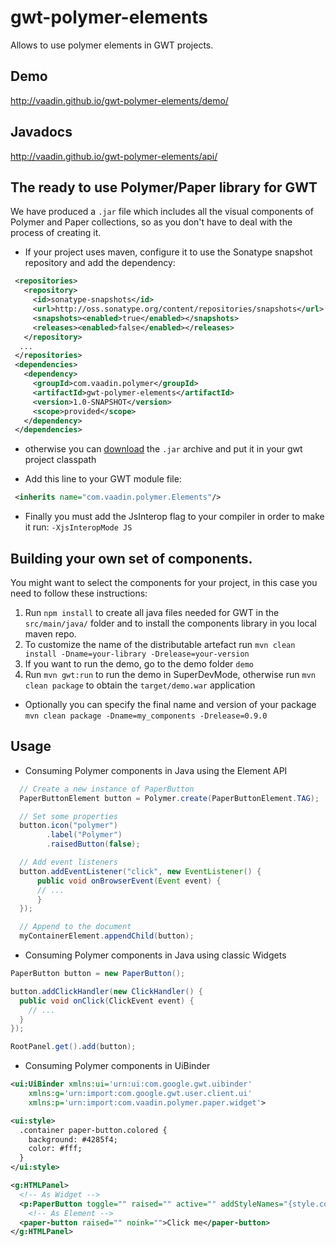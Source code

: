 # gwt-polymer-elements
Allows to use polymer elements in GWT projects.

## Demo
  http://vaadin.github.io/gwt-polymer-elements/demo/
  
## Javadocs
  http://vaadin.github.io/gwt-polymer-elements/api/

## The ready to use Polymer/Paper library for GWT

We have produced a `.jar` file which includes all the visual components of
Polymer and Paper collections, so as you don't have to deal with the process of
creating it.

 - If your project uses maven, configure it to use the Sonatype snapshot repository and add the dependency:

  ```xml
   <repositories>
     <repository>
       <id>sonatype-snapshots</id>
       <url>http://oss.sonatype.org/content/repositories/snapshots</url>
       <snapshots><enabled>true</enabled></snapshots>
       <releases><enabled>false</enabled></releases>
     </repository>
    ...
   </repositories>
   <dependencies>
     <dependency>
       <groupId>com.vaadin.polymer</groupId>
       <artifactId>gwt-polymer-elements</artifactId>
       <version>1.0-SNAPSHOT</version>
       <scope>provided</scope>
     </dependency>
   </dependencies>
  ```

- otherwise you can [download](https://oss.sonatype.org/content/repositories/snapshots/com/vaadin/polymer/gwt-polymer-elements/1.0-SNAPSHOT/)
  the `.jar` archive and put it in your gwt project classpath

- Add this line to your GWT module file:
 ```xml
  <inherits name="com.vaadin.polymer.Elements"/>

 ```
 
- Finally you must add the JsInterop flag to your compiler in order to make it run: `-XjsInteropMode JS`
 

## Building your own set of components.

You might want to select the components for your project, in this case you need to
follow these instructions:

 1.  Run `npm install` to create all java files needed for GWT in the
     `src/main/java/` folder and to install the components library in you local maven repo.
 1.  To customize the name of the distributable artefact run
     `mvn clean install -Dname=your-library -Drelease=your-version`
 1.  If you want to run the demo, go to the demo folder `demo`
 1.  Run `mvn gwt:run` to run the demo in SuperDevMode, otherwise run `mvn clean package` to
 obtain the `target/demo.war` application
  - Optionally you can specify the final name and version of your package `mvn clean package -Dname=my_components -Drelease=0.9.0`

## Usage

 - Consuming Polymer components in Java using the Element API
```java
  // Create a new instance of PaperButton
  PaperButtonElement button = Polymer.create(PaperButtonElement.TAG);

  // Set some properties
  button.icon("polymer")
        .label("Polymer")
        .raisedButton(false);

  // Add event listeners
  button.addEventListener("click", new EventListener() {
      public void onBrowserEvent(Event event) {
      // ...    
      }
  });

  // Append to the document
  myContainerElement.appendChild(button);
```
 - Consuming Polymer components in Java using classic Widgets

```java
PaperButton button = new PaperButton();

button.addClickHandler(new ClickHandler() {
  public void onClick(ClickEvent event) {
    // ...
  }
});

RootPanel.get().add(button);
```

 - Consuming Polymer components in UiBinder
```xml
<ui:UiBinder xmlns:ui='urn:ui:com.google.gwt.uibinder'
    xmlns:g='urn:import:com.google.gwt.user.client.ui'
    xmlns:p='urn:import:com.vaadin.polymer.paper.widget'>

<ui:style>
  .container paper-button.colored {
    background: #4285f4;
    color: #fff;
  }
</ui:style>

<g:HTMLPanel>
  <!-- As Widget -->
  <p:PaperButton toggle="" raised="" active="" addStyleNames="{style.colored}">active</p:PaperButton>
	<!-- As Element -->	 	
  <paper-button raised="" noink="">Click me</paper-button>
</g:HTMLPanel>

```
